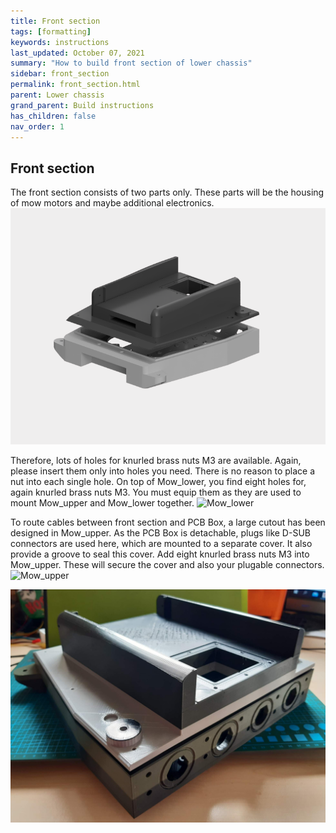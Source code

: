 ```yaml
---
title: Front section
tags: [formatting]
keywords: instructions
last_updated: October 07, 2021
summary: "How to build front section of lower chassis"
sidebar: front_section
permalink: front_section.html
parent: Lower chassis
grand_parent: Build instructions
has_children: false
nav_order: 1
---
```

## Front section
The front section consists of two parts only. These parts will be the housing of mow motors and maybe additional electronics. 
![](/render/Mow_section.png)

Therefore, lots of holes for knurled brass nuts M3 are available. Again, please insert them only into holes you need. There is no reason to place a nut into each single hole.
On top of Mow_lower, you find eight holes for, again knurled brass nuts M3. You must equip them as they are used to mount Mow_upper and Mow_lower together.
![Mow_lower](/images/Mow_lower.jpg)

To route cables between front section and PCB Box, a large cutout has been designed in Mow_upper. As the PCB Box is detachable, plugs like D-SUB connectors are used here, which are mounted to a separate cover.
It also provide a groove to seal this cover. Add eight knurled brass nuts M3 into Mow_upper. These will secure the cover and also your plugable connectors.
![Mow_upper](/images/Mow_upper.jpg)

![Front section](/images/front_section.jpg)

